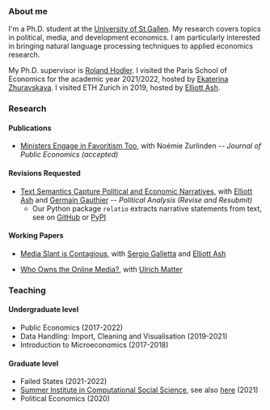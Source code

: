 ### About me

I'm a Ph.D. student at the [University of St.Gallen](https://www.unisg.ch/). My research covers topics in political, media, and development economics. I am particularly interested in bringing natural language processing techniques to applied economics research.

My Ph.D. supervisor is [Roland Hodler](https://sites.google.com/view/rolandhodler). I visited the Paris School of Economics for the academic year 2021/2022, hosted by [Ekaterina Zhuravskaya](http://www.parisschoolofeconomics.com/zhuravskaya-ekaterina/). I visited ETH Zurich in 2019, hosted by [Elliott Ash](https://elliottash.com/).

### Research

#### Publications
- [Ministers Engage in Favoritism Too](https://papers.ssrn.com/sol3/papers.cfm?abstract_id=3818193), with Noémie Zurlinden -- _Journal of Public Economics (accepted)_

#### Revisions Requested

- [Text Semantics Capture Political and Economic Narratives](https://arxiv.org/abs/2108.01720), with [Elliott Ash](https://elliottash.com/) and [Germain Gauthier](https://pinchofdata.github.io/germaingauthier/) -- _Political Analysis (Revise and Resubmit)_
  - Our Python package ```relatio``` extracts narrative statements from text, see on [GitHub](https://github.com/relatio-nlp/relatio) or [PyPI](https://pypi.org/project/relatio/)

#### Working Papers

- [Media Slant is Contagious](https://papers.ssrn.com/sol3/papers.cfm?abstract_id=3712218), with [Sergio Galletta](http://sergio-galletta.com/) and [Elliott Ash](https://elliottash.com/)

- [Who Owns the Online Media?](https://papers.ssrn.com/sol3/papers.cfm?abstract_id=3969253), with [Ulrich Matter](https://umatter.github.io/)

### Teaching

#### Undergraduate level
- Public Economics (2017-2022)
- Data Handling: Import, Cleaning and Visualisation (2019-2021)
- Introduction to Microeconomics (2017-2018)

#### Graduate level
- Failed States (2021-2022)
- [Summer Institute in Computational Social Science](https://github.com/computational-social-science-zurich/sicss-zurich), see also [here](https://sicss.io/) (2021)
- Political Economics (2020)
